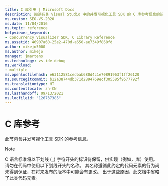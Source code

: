 ```yaml
---
title: C 库引用 | Microsoft Docs
description: 阅读有关 Visual Studio 中的并发可视化工具 SDK 的 C 库参考信息的简介。
ms.custom: SEO-VS-2020
ms.date: 11/04/2016
ms.topic: reference
helpviewer_keywords:
- Concurrency Visualizer SDK, C Library Reference
ms.assetid: 46907a60-25e2-470d-a650-ae7349f868fd
author: mikejo5000
ms.author: mikejo
manager: jmartens
ms.technology: vs-ide-debug
ms.workload:
- multiple
ms.openlocfilehash: e63112581cedbab680d4c1e70891963f1ff26120
ms.sourcegitcommit: b12a38744db371d2894769ecf305585f9577792f
ms.translationtype: HT
ms.contentlocale: zh-CN
ms.lasthandoff: 09/13/2021
ms.locfileid: "126737385"
---
```

# <a name="c-library-reference"></a>C 库参考
此节包含并发可视化工具 SDK 的参考信息。

> [!NOTE]
> C 语言标准将以下划线 (`_`) 字符开头的标识符保留，供实现（例如，库）使用。 请勿在代码中使用以下划线开头的名称。 其名称遵循此约定的代码元素的行为尚未得到保证，在将来发布的版本中可能会有更改。 出于这些原因，此文档中省略了此类代码元素。
